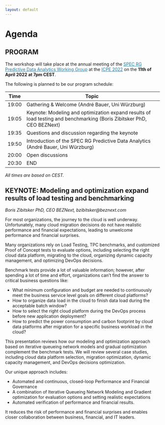 ```yaml
---
layout: default
---
```

<h1><b>Agenda</b></h1>

<!--<img src="https://cdn.pixabay.com/photo/2017/03/08/14/20/flat-2126885_1280.png" alt="drawing" width="60" ALIGN="left" style="margin-right: 20px; margin-bottom: 20px"/> 

<b>TO BE ANNOUNCED</b><br>For more information, please contact us at: <i style="color: #2db04b"> panda22@easychair.org </i>-->

<h2><b>PROGRAM</b></h2>

The workshop will take place at the annual meeting of the <a href="https://research.spec.org/working-groups/rg-predictive-data-analytics/" style="color:#227da3">SPEC RG Predictive Data Analytics Working Group</a> at the <a href="https://icpe2022.spec.org/" style="color:#227da3">ICPE 2022</a> on the **11th of April 2022 at 7pm CEST**. 
<p>The following is planned to be our program schedule:</p>

| Time  | Topic                                                                                                                 |
|-------|-----------------------------------------------------------------------------------------------------------------------|
| 19:00 | Gathering & Welcome (André Bauer, Uni Würzburg)                                                                       |
| 19:05 | Keynote: Modeling and optimization expand results of load testing and benchmarking (Boris Zibitsker PhD, CEO BEZNext) |
| 19:35 | Questions and discussion regarding the keynote                                                                        |
| 19:50 | Introduction of the SPEC RG Predictive Data Analytics (André Bauer, Uni Würzburg)                                     |
| 20:00 | Open discussions                                                                                                      |
| 20:30 | END                                                                                                                   |

<i>All times are based on CEST.</i>


<h2><b>KEYNOTE: Modeling and optimization expand results of load testing and benchmarking</b></h2>
<i>Boris Zibitsker PhD, CEO BEZNext, bzibitsker@beznext.com</i>
<p>For most organizations, the journey to the cloud is well underway. Unfortunately, many cloud migration decisions do not have realistic performance and financial expectations, leading to unwelcome performance and financial surprises.</p>
 
<p>Many organizations rely on Load Testing, TPC benchmarks, and customized Proof of Concept tests to evaluate options, including selecting the right cloud data platform, migrating to the cloud, organizing dynamic capacity management, and optimizing DevOps decisions. </p>
 
<p>Benchmark tests provide a lot of valuable information; however, after spending a lot of time and effort, organizations can’t find the answer to critical business questions like:
<ul>
<li>	What minimum configuration and budget are needed to continuously meet the business service level goals on different cloud platforms?</li>
<li>	How to organize data load in the cloud to finish data load during the acceptable batch window?</li>
<li>	How to select the right cloud platform during the DevOps process before new application deployment?</li>
<li>	How to predict the power consumption and carbon footprint by cloud data platforms after migration for a specific business workload in the cloud?</li>
 </ul>
This presentation reviews how our modeling and optimization approach based on iterative queueing network models and gradual optimization complement the benchmark tests. We will review several case studies, including cloud data platform selection, migration optimization, dynamic capacity management, and DevOps decisions optimization. </p>
 
<p>Our unique approach includes:  
<ul>
<li>	Automated and continuous, closed-loop Performance and Financial Governance </li>
<li>	A combination of Iterative Queueing Network Modeling and Gradient optimization for evaluation options and setting realistic expectations</li>
<li>	Automated verification of performance and financial results.</li>
</ul>
It reduces the risk of performance and financial surprises and enables closer collaboration between business, financial, and IT leaders. </p>
